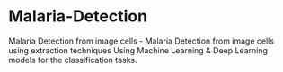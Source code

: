 # Malaria-Detection
Malaria Detection from image cells - Malaria Detection from image cells using extraction techniques Using Machine Learning &amp; Deep Learning models for the classification tasks.
